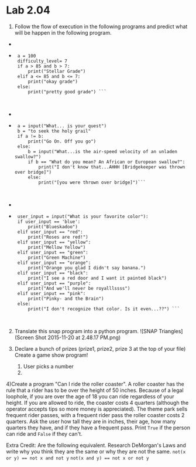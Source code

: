 # Lab 2.04

1) Follow the flow of execution in the following programs and predict what will be happen in the following program. 

*  
*  ```
    a = 100
    difficulty_level= 7
    if a > 85 and b > 7:
        print("Stellar Grade")
    elif a <= 85 and b <= 7: 
        print("okay grade")
    else: 
        print("pretty good grade") ```
<br>

*  
*  ```
    a = input("What... is your quest") 
    b = "to seek the holy grail"
    if a != b: 
        print("Go On. Off you go") 
    else: 
        b = input("What...is the air-speed velocity of an unladen swallow?")
        if b == "What do you mean? An African or European swallow?": 
            print("I don't know that...AHHH [Bridgekeeper was thrown over bridge]")
        else: 
            print("[you were thrown over bridge]")```
<br>

*  
*  ```
    user_input = input("What is your favorite color"): 
    if user_input == 'blue': 
        print("Blueskadoo")
    elif user_input == "red": 
        print("Roses are red!")
    elif user_input == "yellow": 
        print("Mellow Yellow")
    elif user_input == "green": 
        print("Green Machine")
    elif user_input == "orange": 
        print("Orange you glad I didn't say banana.") 
    elif user_input == "black": 
        print("I see a red door and I want it painted black")
    elif user_input == "purple": 
        print("And we'll never be royalllssss")
    elif user_input == "pink": 
        print("Pinky- and the Brain")
    else: 
        print("I don't recognize that color. Is it even...??") ```
<br>



2) Translate this snap program into a python program. 
![SNAP Triangles](Screen Shot 2015-11-20 at 2.48.17 PM.png)

3) Declare a bunch of prizes (prize1, prize2, prize 3 at the top of your file) Create a game show program!
    1. User picks a number
    2. 

4)Create a program "Can I ride the roller coaster". A roller coaster has the rule that a rider has to be over the height of 50 inches. Because of a legal loophole, if you are over the age of 18 you can ride regardless of your height. If you are allowed to ride, the coaster costs 4 quarters (although the operator accepts tips so more money is appreciated). The theme park sells frequent rider passes, with a frequent rider pass the roller coaster costs 2 quarters. Ask the user how tall they are in inches, their age, how many quarters they have, and if they have a frequent pass. Print `True` if the person can ride and `False` if they can't. 


Extra Credit: Are the following equivalent. Research DeMorgan's Laws and write why you think they are the same or why they are not the same. 
`not(x or y) == not x and not y`
`not(x and y) == not x or not y`
